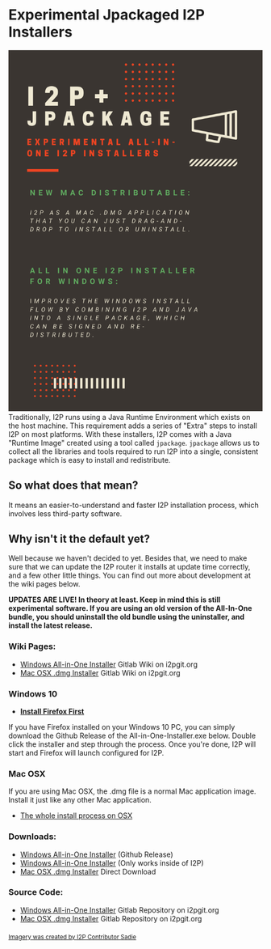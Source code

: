# Experimental Jpackaged I2P Installers

![Experimental Installers](installers.png)
Traditionally, I2P runs using a Java Runtime Environment which exists on
the host machine. This requirement adds a series of "Extra" steps to
install I2P on most platforms. With these installers, I2P comes with a
Java "Runtime Image" created using a tool called `jpackage`. `jpackage`
allows us to collect all the libraries and tools required to run I2P
into a single, consistent package which is easy to install and redistribute. 

## So what does that mean?

It means an easier-to-understand and faster I2P installation process,
which involves less third-party software.

## Why isn't it the default yet?

Well because we haven't decided to yet. Besides that, we need to make sure
that we can update the I2P router it installs at update time correctly,
and a few other little things. You can find out more about development at
the wiki pages below.

**UPDATES ARE LIVE! In theory at least. Keep in mind this is still**
**experimental software. If you are using an old version of the All-In-One**
**bundle, you should uninstall the old bundle using the uninstaller, and**
**install the latest release.**

### Wiki Pages:

 - [Windows All-in-One Installer](https://i2pgit.org/i2p-hackers/i2p.firefox/-/wikis/All-in-One-I2P-Installer-for-Windows) Gitlab Wiki on i2pgit.org
 - [Mac OSX .dmg Installer](https://i2pgit.org/i2p-hackers/i2p-jpackage-mac/-/wikis/New-Mac-Distributable) Gitlab Wiki on i2pgit.org

### Windows 10

 - **[Install Firefox First](https://www.mozilla.org/en-US/firefox/windows/)**

If you have Firefox installed on your Windows 10 PC, you can simply
download the Github Release of the All-in-One-Installer.exe below. Double
click the installer and step through the process. Once you're done, I2P
will start and Firefox will launch configured for I2P.

### Mac OSX

If you are using Mac OSX, the .dmg file is a normal Mac application image.
Install it just like any other Mac application.

- [The whole install process on OSX](osx.html)

### Downloads:

 - [Windows All-in-One Installer](https://github.com/eyedeekay/i2p/releases/tag/latest) (Github Release)
 - [Windows All-in-One Installer](/I2P-Profile-Installer.exe) (Only works inside of I2P)
 - [Mac OSX .dmg Installer](https://muwire.com/downloads/I2P-0.9.49-10.dmg) Direct Download

### Source Code:

 - [Windows All-in-One Installer](https://i2pgit.org/i2p-hackers/i2p.firefox/) Gitlab Repository on i2pgit.org
 - [Mac OSX .dmg Installer](https://i2pgit.org/i2p-hackers/i2p-jpackage-mac/) Gitlab Repository on i2pgit.org

<sub>[Imagery was created by I2P Contributor Sadie](https://i2p.medium.com/workflows-and-experimental-installers-b32ba7255ed5)</sub>